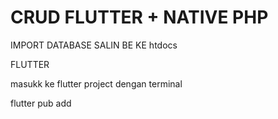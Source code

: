 
# CRUD FLUTTER + NATIVE PHP

IMPORT DATABASE
SALIN BE KE htdocs


FLUTTER

masukk ke flutter project dengan terminal


flutter pub add
